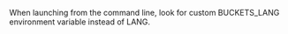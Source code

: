 When launching from the command line, look for custom BUCKETS_LANG environment variable instead of LANG.
